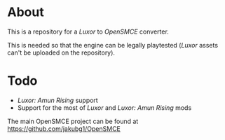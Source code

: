 # About
This is a repository for a *Luxor* to *OpenSMCE* converter.

This is needed so that the engine can be legally playtested (*Luxor* assets can't be uploaded on the repository).

# Todo
- *Luxor: Amun Rising* support
- Support for the most of *Luxor* and *Luxor: Amun Rising* mods

The main OpenSMCE project can be found at https://github.com/jakubg1/OpenSMCE
